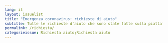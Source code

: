 ```yaml
---
lang: it
layout: issuelist
title: "Emergenza coronavirus: richieste di aiuto"
subtitle: Tutte le richieste d'aiuto che sono state fatte sulla piattaforma Covid19Italia.Help
permalink: /richiesta/
categorieissue: Richiesta aiuto;Richiesta aiuto
---
```

